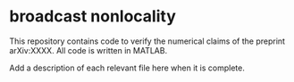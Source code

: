# broadcast nonlocality

This repository contains code to verify the numerical claims of the preprint arXiv:XXXX. All code is written in MATLAB. 

Add a description of each relevant file here when it is complete.
